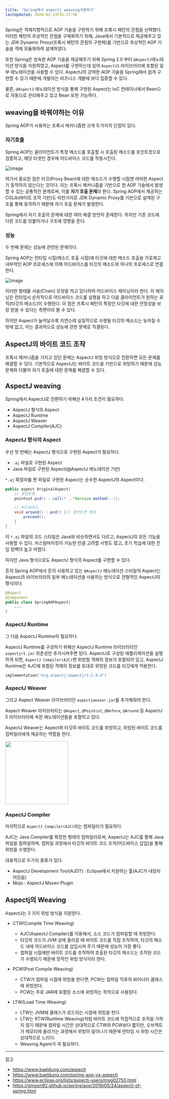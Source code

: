```yaml
---
title: 'Spring에서 aspectj weaving사용하기'
lastUpdated: 2024-03-13T15:17:56
---
```


Spring은 객체지향적으로 AOP 기술을 구현하기 위해 프록시 패턴의 관점을 선택했다. 이러한 패턴의 추상적인 관점을 구체화하기 위해, Java에서 기본적으로 제공해주고 있는 JDK Dynamic Proxy(프록시 패턴의 관점의 구현체)를 기반으로 추상적인 AOP 기술을 객체 모듈화하여 설계하였다.

또한 Spring은 성숙한 AOP 기술을 제공해주기 위해 Spring 2.0 부터 `@AspectJ`애노테이션 방식을 지원하였고, Aspect를 구현하는데 있어 `AspectJ5` 라이브러리에 포함된 일부 애노테이션을 사용할 수 있다. AspectJ의 강력한 AOP 기술을 Spring에서 쉽게 구현할 수 있기 때문에 개발자는 비즈니스 개발에 보다 집중할 수 있다.

물론, `@AspectJ` 애노테이션 방식을 통해 구현된 Aspect는 IoC 컨테이너에서 Bean으로 자동으로 관리해주고 있고 Bean 또한 가능하다.

## weaving을 바꿔야하는 이유

Spring AOP가 사용하는 프록시 메커니즘엔 크게 두가지의 단점이 있다.

### 자기호출

Spring AOP는 클라이언트가 특정 메소드를 호출할 시 호출된 메소드를 포인트컷으로 검증하고, 해당 타겟인 경우에 어드바이스 코드를 작동시킨다.

![image](https://github.com/team-aliens/DMS-Backend/assets/81006587/e593f675-c7f2-4eb4-8597-69a4ce56ff60)

여기서 중요한 점은 타깃(Proxy Bean)에 대한 메소드가 수행할 시점엔 어떠한 Aspect가 동작하지 않는다는 것이다. 이는 프록시 메커니즘을 기반으로 한 AOP 기술에서 발생할 수 있는 공통적인 문제로써, 이를 **자기 호출 문제**라 한다. Spring AOP에서 제공하는 CGLib(바이트 조작 기반)도 마찬가지로 JDK Dynamic Proxy를 기반으로 설계된 구조를 통해 동작하기 때문에 자기 호출 문제가 발생한다.

Spring에서 자기 호출의 문제에 대한 여러 해결 방안이 존재한다. 하지만 기존 코드에 다른 코드를 덧붙이거나 구조에 영향을 준다.

### 성능

두 번째 문제는 성능에 관련된 문제이다.

Spring AOP는 런타임 시점(메소드 호출 시점)에 타깃에 대한 메소드 호출을 가로채고 내부적인 AOP 프로세스에 의해 어드바이스를 타깃의 메소드와 하나의 프로세스로 연결한다.

![image](https://github.com/team-aliens/DMS-Backend/assets/81006587/5e39b829-806e-4877-a6f2-7681a81764ea)

이러한 형태를 사슬(Chain) 모양을 띄고 있다하여 어드바이스 체이닝이라 한다. 이 체이닝은 런타임시 순차적으로 어드바이스 코드를 실행을 하고 다음 클라이언트가 원하는 로직(타깃의 메소드)이 수행된다. 이 점은 프록시 패턴의 특징인 타깃에 대한 안정성을 보장 받을 수 있다는 측면이라 볼 수 있다.

하지만 Aspect가 늘어날수록 자연스레 실질적으로 수행될 타깃의 메소드는 늦어질 수밖에 없고, 이는 결과적으로 성능에 관한 문제로 직결된다.

## AspectJ의 바이트 코드 조작

프록시 메커니즘을 가지고 있던 문제는 AspectJ 위빙 방식으로 전환하면 모든 문제를 해결할 수 있다. 기본적으로 AspectJ는 바이트 코드을 기반으로 위빙하기 때문에 성능 문제와 더불어 자기 호출에 대한 문제를 해결할 수 있다.

## AspectJ weaving

Spring에서 AspectJ로 전환하기 위해선 4가지 조건이 필요하다.

- AspectJ 형식의 Aspect
- AspectJ Runtime
- AspectJ Weaver
- AspectJ Compiler(AJC)

### AspectJ 형식의 Aspect
우선 첫 번째는 AspectJ 형식으로 구현된 Aspect가 필요하다.

- `.aj` 파일로 구현된 Aspect
- Java 파일로 구현된 Aspect(@AspectJ 애노테이션 기반)

`*.aj` 확장자를 띈 파일로 구현된 Aspect는 순수한 AspectJ의 Aspect이다.

```java
public aspect OriginalAspect{
    // 포인트컷
    pointcut pcd() : call(* ..*Service.method(..));

    // 어드바이스
    void around() : pcd() {// 포인트컷 정의
        proceed();
    }
}
```

이 `*.aj` 파일의 코드 스타일은 Java와 비슷하면서도 다르고, AspectJ의 모든 기능을 사용할 수 있다. 커스텀마이징이 가능한 만큼 고려할 사항도 많고, 초기 학습에 대한 진입 장벽이 높고 어렵다.

하지만 Java 형식으로도 AspectJ 형식의 Aspect를 구현할 수 있다.

흔히 Spring AOP에서 흔히 사용하고 있는 `@AspectJ` 애노테이션 스타일의 Aspect는 AspectJ5 라이브러리의 일부 애노테이션을 사용하는 방식으로 전형적인 AspectJ의 형식이다.

```java
@Aspect
@Component
public class SpringAOPAspect{
    ...
}
```

### AspectJ Runtime

그 다음 AspectJ Runtime이 필요하다.

AspectJ Runtime를 구성하기 위해선 AspectJ Runtime 라이브러리인 `aspectjrt.jar` 의존성만 추가시켜주면 된다. AspectJ로 구성된 애플리케이션을 실행하게 되면, `AspectJ Compiler(AJC)`엔 위빙할 객체의 정보가 포함되어 있고, AspectJ Runtime은 AJC에 포함된 객체의 정보를 토대로 위빙된 코드를 타깃에게 적용한다.

```kotlin
implementation("org.arpectj:aspectjrt:1.9.4")
```

### AspectJ Weaver

그리고 Aspect Weaver 라이브러리인 `aspectjweaver.jar`를 추가해줘야 한다.

Aspect Weaver 라이브러리는 `@Aspect`, `@Pointcut`, `@Before`, `@Around` 등 AspectJ 5 라이브러리에 속한 애노테이션들을 포함하고 있다.

AspectJ Weaver는 Aspect와 타깃의 바이트 코드를 위빙하고, 위빙된 바이트 코드를 컴파일러에게 제공하는 역할을 한다.

<img height=200px src="https://github.com/team-aliens/DMS-Backend/assets/81006587/ab4c925f-9cce-499c-9160-8dd51d70db56">

### AspectJ Compiler

마지막으로 `AspectJ Compiler(AJC)`라는 컴파일러가 필요하다.

AJC는 Java Compiler를 확장한 형태의 컴파일러로써, AspectJ는 AJC를 통해 Java 파일을 컴파일하며, 컴파일 과정에서 타깃의 바이트 코드 조작(어드바이스 삽입)을 통해 위빙을 수행한다.

대표적으로 두가지 종류가 있다.

- AspectJ Development Tool(AJDT) : Eclipse에서 지원하는 툴(AJC가 내장되어있음)
- Mojo : AspectJ Maven Plugin

## Aspectj의 Weaving

AspectJ는 3 가지 위빙 방식을 지원한다.

- CTW(Compile Time Weaving)
  - AJC(AspectJ Compiler)를 이용해서, 소스 코드가 컴파일할 때 위빙한다.
  - 타깃의 코드가 JVM 상에 올라갈 때 바이트 코드를 직접 조작하여, 타깃의 메소드 내에 어드바이스 코드를 삽입시켜 주기 때문에 성능이 가장 좋다.
  - 컴파일 시점에만 바이트 코드를 조작하여 호출된 타깃의 메소드는 조작된 코드가 수행되기 때문에 정적인 위빙 방식이라 한다.
  
- PCW(Post Compile Weaving)
  - CTW가 컴파일 시점에 위빙을 한다면, PCW는 컴파일 직후의 바이너리 클래스에 위빙한다.
  - PCW는 주로 JAR에 포함된 소스에 위빙하는 목적으로 사용된다.
  
- LTW(Load Time Weaving)
  - LTW는 JVM에 클래스가 로드되는 시점에 위빙을 한다.
  - LTW는 RTW(Runtime Weaving)처럼 바이트 코드에 직접적으로 조작을 가하지 않기 때문에 컴파일 시간은 상대적으로 CTW와 PCW보다 짧지만, 오브젝트가 메모리에 올라가는 과정에서 위빙이 일어나기 때문에 런타임 시 위빙 시간은 상대적으로 느리다.
  - Weaving Agent가 꼭 필요하다.

---

참고
- https://www.baeldung.com/aspectj
- https://www.baeldung.com/spring-aop-vs-aspectj
- https://www.eclipse.org/lists/aspectj-users/msg02750.html
- https://gmoon92.github.io/spring/aop/2019/05/24/aspectj-of-spring.html